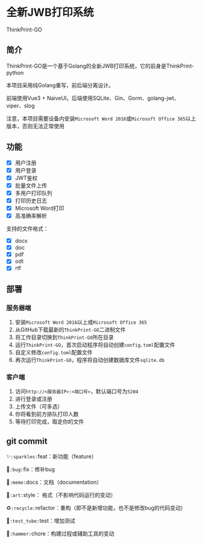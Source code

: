 # 全新JWB打印系统

ThinkPrint-GO

## 简介

ThinkPrint-GO是一个基于Golang的全新JWB打印系统，它的前身是ThinkPrint-python

本项目采用纯Golang重写，前后端分离设计。

前端使用Vue3 + NaiveUI，后端使用SQLite、Gin、Gorm、golang-jwt、viper、slog

注意，本项目需要设备内安装``Microsoft Word 2016``或``Microsoft Office 365``以上版本，否则无法正常使用

## 功能

- [x] 用户注册
- [x] 用户登录
- [x] JWT鉴权
- [x] 批量文件上传
- [x] 多用户打印队列
- [x] 打印历史日志
- [x] Microsoft Word打印
- [x] 高准确率解析

支持的文件格式：
- [x] docx
- [x] doc
- [x] pdf
- [x] odt
- [x] rtf

## 部署

### 服务器端

1. 安装``Microsoft Word 2016``以上或``Microsoft Office 365``
2. 从GitHub下载最新的``ThinkPrint-GO``二进制文件
3. 将工作目录切换到``ThinkPrint-GO``所在目录
4. 运行``ThinkPrint-GO``，首次启动程序将自动创建``config.toml``配置文件
5. 自定义修改``config.toml``配置文件
6. 再次运行``ThinkPrint-GO``，程序将自动创建数据库文件``sqlite.db``

### 客户端

1. 访问``http://<服务器IP>:<端口号>``，默认端口号为``5204``
2. 进行登录或注册
3. 上传文件（可多选）
4. 你将看到前方排队打印人数
5. 等待打印完成，取走你的文件

## git commit

✨`:sparkles:`feat：新功能（feature）

🐛`:bug:`fix：修补bug

📝`:memo:`docs：文档（documentation）

🎨`:art:`style： 格式（不影响代码运行的变动）

♻️`:recycle:`refactor：重构（即不是新增功能，也不是修改bug的代码变动）

🧪`:test_tube:`test：增加测试

🔨`:hammer:`chore：构建过程或辅助工具的变动
